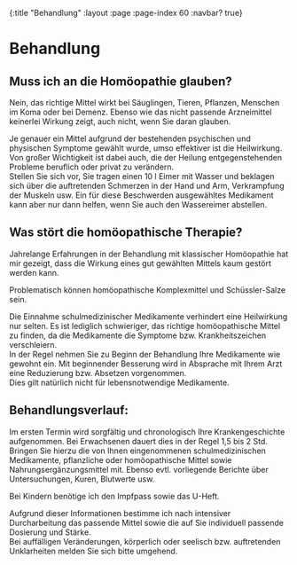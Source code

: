 {:title "Behandlung"
 :layout :page
 :page-index 60
 :navbar? true}

# Behandlung

## Muss ich an die Homöopathie glauben?
Nein, das richtige Mittel wirkt bei Säuglingen, Tieren, Pflanzen, Menschen im
Koma oder bei Demenz. Ebenso wie das nicht passende Arzneimittel keinerlei
Wirkung zeigt, auch nicht, wenn Sie daran glauben.

Je genauer ein Mittel aufgrund der bestehenden psychischen und physischen
Symptome gewählt wurde, umso effektiver ist die Heilwirkung. Von großer
Wichtigkeit ist dabei auch, die der Heilung entgegenstehenden Probleme beruflich
oder privat zu verändern.  
Stellen Sie sich vor, Sie tragen einen 10 l Eimer mit Wasser und beklagen sich
über die auftretenden Schmerzen in der Hand und Arm, Verkrampfung der Muskeln
usw. Ein für diese Beschwerden ausgewähltes Medikament kann aber nur dann
helfen, wenn Sie auch den Wassereimer abstellen.


## Was stört die homöopathische Therapie?
Jahrelange Erfahrungen in der Behandlung mit klassischer Homöopathie hat mir
gezeigt, dass die Wirkung eines gut gewählten Mittels kaum gestört werden kann.

Problematisch können homöopathische Komplexmittel und Schüssler-Salze sein.

Die Einnahme schulmedizinischer Medikamente verhindert eine Heilwirkung nur
selten. Es ist lediglich schwieriger, das richtige homöopathische Mittel zu
finden, da die Medikamente die Symptome bzw. Krankheitszeichen verschleiern.  
In der Regel nehmen Sie zu Beginn der Behandlung Ihre Medikamente wie gewohnt
ein. Mit beginnender Besserung wird in Absprache mit Ihrem Arzt eine Reduzierung
bzw. Absetzen vorgenommen.  
Dies gilt natürlich nicht für lebensnotwendige Medikamente.

## Behandlungsverlauf:
Im ersten Termin wird sorgfältig und chronologisch Ihre Krankengeschichte
aufgenommen. Bei Erwachsenen dauert dies in der Regel 1,5 bis 2 Std.  
Bringen Sie hierzu die von Ihnen eingenommenen schulmedizinischen Medikamente,
pflanzliche oder homöopathische Mittel sowie Nahrungsergänzungsmittel mit.
Ebenso evtl. vorliegende Berichte über Untersuchungen, Kuren, Blutwerte usw.

Bei Kindern benötige ich den Impfpass sowie das U-Heft.

Aufgrund dieser Informationen bestimme ich nach intensiver Durcharbeitung das
passende Mittel sowie die auf Sie individuell passende Dosierung und Stärke.  
Bei auffälligen Veränderungen, körperlich oder seelisch bzw. auftretenden
Unklarheiten melden Sie sich bitte umgehend.

